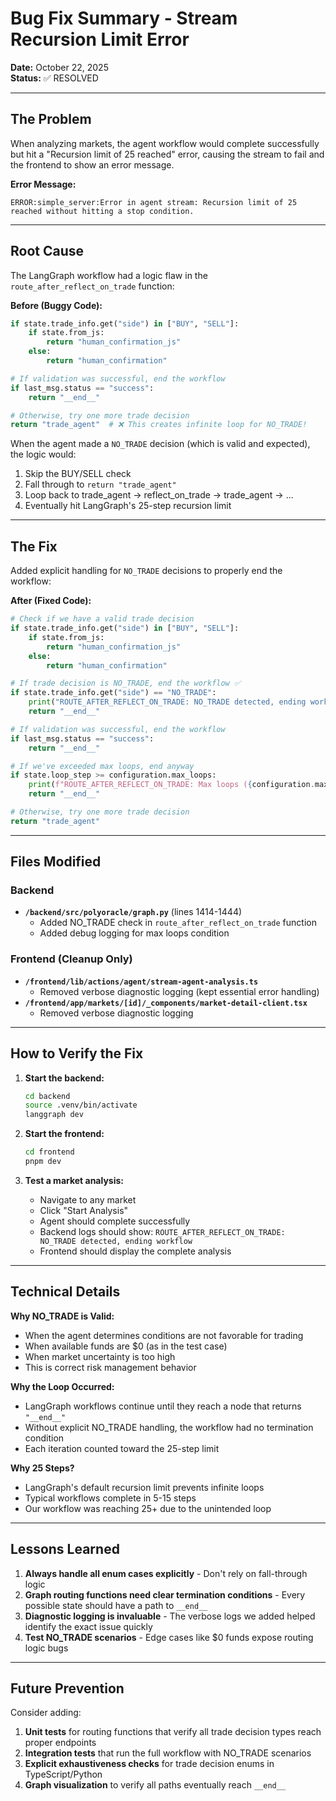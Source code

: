 # Bug Fix Summary - Stream Recursion Limit Error

**Date:** October 22, 2025  
**Status:** ✅ RESOLVED

---

## The Problem

When analyzing markets, the agent workflow would complete successfully but hit a "Recursion limit of 25 reached" error, causing the stream to fail and the frontend to show an error message.

**Error Message:**
```
ERROR:simple_server:Error in agent stream: Recursion limit of 25 reached without hitting a stop condition.
```

---

## Root Cause

The LangGraph workflow had a logic flaw in the `route_after_reflect_on_trade` function:

**Before (Buggy Code):**
```python
if state.trade_info.get("side") in ["BUY", "SELL"]:
    if state.from_js:
        return "human_confirmation_js"
    else:
        return "human_confirmation"

# If validation was successful, end the workflow
if last_msg.status == "success":
    return "__end__"

# Otherwise, try one more trade decision
return "trade_agent"  # ❌ This creates infinite loop for NO_TRADE!
```

When the agent made a `NO_TRADE` decision (which is valid and expected), the logic would:
1. Skip the BUY/SELL check
2. Fall through to `return "trade_agent"`
3. Loop back to trade_agent → reflect_on_trade → trade_agent → ...
4. Eventually hit LangGraph's 25-step recursion limit

---

## The Fix

Added explicit handling for `NO_TRADE` decisions to properly end the workflow:

**After (Fixed Code):**
```python
# Check if we have a valid trade decision
if state.trade_info.get("side") in ["BUY", "SELL"]:
    if state.from_js:
        return "human_confirmation_js"
    else:
        return "human_confirmation"

# If trade decision is NO_TRADE, end the workflow ✅
if state.trade_info.get("side") == "NO_TRADE":
    print("ROUTE_AFTER_REFLECT_ON_TRADE: NO_TRADE detected, ending workflow")
    return "__end__"

# If validation was successful, end the workflow
if last_msg.status == "success":
    return "__end__"

# If we've exceeded max loops, end anyway
if state.loop_step >= configuration.max_loops:
    print(f"ROUTE_AFTER_REFLECT_ON_TRADE: Max loops ({configuration.max_loops}) exceeded, ending workflow")
    return "__end__"

# Otherwise, try one more trade decision
return "trade_agent"
```

---

## Files Modified

### Backend
- **`/backend/src/polyoracle/graph.py`** (lines 1414-1444)
  - Added NO_TRADE check in `route_after_reflect_on_trade` function
  - Added debug logging for max loops condition

### Frontend (Cleanup Only)
- **`/frontend/lib/actions/agent/stream-agent-analysis.ts`**
  - Removed verbose diagnostic logging (kept essential error handling)
- **`/frontend/app/markets/[id]/_components/market-detail-client.tsx`**
  - Removed verbose diagnostic logging

---

## How to Verify the Fix

1. **Start the backend:**
   ```bash
   cd backend
   source .venv/bin/activate
   langgraph dev
   ```

2. **Start the frontend:**
   ```bash
   cd frontend
   pnpm dev
   ```

3. **Test a market analysis:**
   - Navigate to any market
   - Click "Start Analysis"
   - Agent should complete successfully
   - Backend logs should show: `ROUTE_AFTER_REFLECT_ON_TRADE: NO_TRADE detected, ending workflow`
   - Frontend should display the complete analysis

---

## Technical Details

**Why NO_TRADE is Valid:**
- When the agent determines conditions are not favorable for trading
- When available funds are $0 (as in the test case)
- When market uncertainty is too high
- This is correct risk management behavior

**Why the Loop Occurred:**
- LangGraph workflows continue until they reach a node that returns `"__end__"`
- Without explicit NO_TRADE handling, the workflow had no termination condition
- Each iteration counted toward the 25-step limit

**Why 25 Steps?**
- LangGraph's default recursion limit prevents infinite loops
- Typical workflows complete in 5-15 steps
- Our workflow was reaching 25+ due to the unintended loop

---

## Lessons Learned

1. **Always handle all enum cases explicitly** - Don't rely on fall-through logic
2. **Graph routing functions need clear termination conditions** - Every possible state should have a path to `__end__`
3. **Diagnostic logging is invaluable** - The verbose logs we added helped identify the exact issue quickly
4. **Test NO_TRADE scenarios** - Edge cases like $0 funds expose routing logic bugs

---

## Future Prevention

Consider adding:
1. **Unit tests** for routing functions that verify all trade decision types reach proper endpoints
2. **Integration tests** that run the full workflow with NO_TRADE scenarios
3. **Explicit exhaustiveness checks** for trade decision enums in TypeScript/Python
4. **Graph visualization** to verify all paths eventually reach `__end__`
